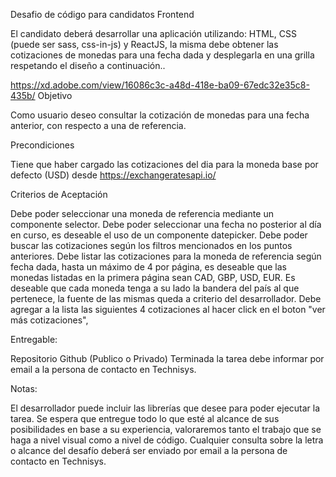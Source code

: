 Desafio de código para candidatos Frontend

El candidato deberá desarrollar una aplicación utilizando: HTML, CSS (puede ser sass, css-in-js) y ReactJS, la misma debe obtener las cotizaciones de monedas para una fecha dada y desplegarla en una grilla respetando el diseño a continuación..

https://xd.adobe.com/view/16086c3c-a48d-418e-ba09-67edc32e35c8-435b/
Objetivo

Como usuario deseo consultar la cotización de monedas para una fecha anterior, con respecto a una de referencia. 

Precondiciones

Tiene que haber cargado las cotizaciones del dia para la moneda base por defecto (USD) desde https://exchangeratesapi.io/
 
Criterios de Aceptación

Debe poder seleccionar una moneda de referencia mediante un componente selector.
Debe poder seleccionar una fecha no posterior al día en curso, es deseable el uso de un componente datepicker.
Debe poder buscar las cotizaciones según los filtros mencionados en los puntos anteriores.
Debe listar las cotizaciones para la moneda de referencia según fecha dada, hasta un máximo de 4 por página, es deseable que las monedas listadas en la primera página sean CAD, GBP, USD, EUR.
Es deseable que cada moneda tenga a su lado la bandera del país al que pertenece, la fuente de las mismas queda a criterio del desarrollador.
Debe agregar a la lista las siguientes 4 cotizaciones al hacer click en el boton "ver más cotizaciones", 

Entregable: 

Repositorio Github (Publico o Privado)
Terminada la tarea debe informar por email a la persona de contacto en Technisys.

Notas:

El desarrollador puede incluir las librerías que desee para poder ejecutar la tarea. 
Se espera que entregue todo lo que esté al alcance de sus posibilidades en base a su experiencia, valoraremos tanto el trabajo que se haga a nivel visual como a nivel de código.
Cualquier consulta sobre la letra o alcance del desafío deberá ser enviado por email a la persona de contacto en Technisys.

